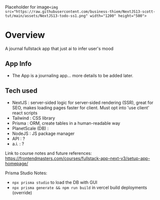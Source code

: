 Placeholder for image`<img src="https://raw.githubusercontent.com/business-thiem/NextJS13-scott-tut/main/assets/NextJS13-todo-ss1.png" width="1200" height="500">`

# Overview

A journal fullstack app that just ai to infer user's mood

## App Info

- The App is a journaling app... more details to be added later.

## Tech used

- NextJS : server-sided logic for server-sided rendering (SSR), great for SEO, makes loading pages faster for client. Must opt into 'use client' react scripts
- Tailwind : CSS library
- Prisma : ORM, create tables in a human-readable way
- PlanetScale (DB) : 
- NodeJS : JS package manager
- API : ?
- a.i. : ?

Link to course notes and future references: https://frontendmasters.com/courses/fullstack-app-next-v3/setup-app-homepage/ 

Prisma Studio Notes:

- `npx prisma studio` to load the DB with GUI
- `npx prisma generate && npm run build` in vercel build deployments (override)